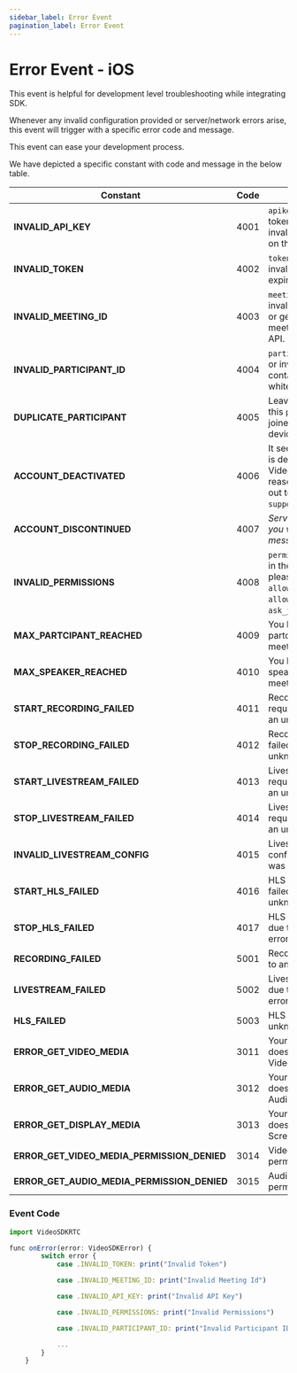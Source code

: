 ```yaml
---
sidebar_label: Error Event
pagination_label: Error Event
---
```


# Error Event - iOS

This event is helpful for development level troubleshooting while integrating SDK.

Whenever any invalid configuration provided or server/network errors arise, this event will trigger with a specific error code and message.

This event can ease your development process.

We have depicted a specific constant with code and message in the below table.

| Constant                                    | Code | Message                                                                                                               |
| ------------------------------------------- | ---- | --------------------------------------------------------------------------------------------------------------------- |
| **INVALID_API_KEY**                         | 4001 | `apikey` provided in the token is empty or invalid, please verify it on the dashboard.                                |
| **INVALID_TOKEN**                           | 4002 | `token` is empty or invalid or might have expired.                                                                    |
| **INVALID_MEETING_ID**                      | 4003 | `meetingId` is empty or invalid, please verify it or generate new meetingId using the API.                            |
| **INVALID_PARTICIPANT_ID**                  | 4004 | `participantId` is empty or invalid, it shouldn't contain any whitespaces.                                            |
| **DUPLICATE_PARTICIPANT**                   | 4005 | Leaving meeting, since this `participantId` joined from another device.                                               |
| **ACCOUNT_DEACTIVATED**                     | 4006 | It seems your account is deactivated by VideoSDK for some reason, you can reach out to us at `support@videosdk.live`. |
| **ACCOUNT_DISCONTINUED**                    | 4007 | _Server will respond you with specific message._                                                                      |
| **INVALID_PERMISSIONS**                     | 4008 | `permissions` provided in the token are invalid, please don't use `allow_join` or `allow_mod` with `ask_join`.        |
| **MAX_PARTCIPANT_REACHED**                  | 4009 | You have reached max partcipant limit in a meeting.                                                                   |
| **MAX_SPEAKER_REACHED**                     | 4010 | You have reached max speaker limit in a meeting.                                                                      |
| **START_RECORDING_FAILED**                  | 4011 | Recording start request failed due to an unknown error.                                                               |
| **STOP_RECORDING_FAILED**                   | 4012 | Recording stop request failed due to an unknown error.                                                                |
| **START_LIVESTREAM_FAILED**                 | 4013 | Livestream start request failed due to an unknown error.                                                              |
| **STOP_LIVESTREAM_FAILED**                  | 4014 | Livestream stop request failed due to an unknown error.                                                               |
| **INVALID_LIVESTREAM_CONFIG**               | 4015 | Livestream 'outputs' configuration provided was invalid.                                                              |
| **START_HLS_FAILED**                        | 4016 | HLS start request failed due to an unknown error.                                                                     |
| **STOP_HLS_FAILED**                         | 4017 | HLS stop request failed due to an unknown error.                                                                      |
| **RECORDING_FAILED**                        | 5001 | Recording stopped due to an unknown error.                                                                            |
| **LIVESTREAM_FAILED**                       | 5002 | Livestream stopped due to an unknown error.                                                                           |
| **HLS_FAILED**                              | 5003 | HLS stopped due to an unknown error.                                                                                  |
| **ERROR_GET_VIDEO_MEDIA**                   | 3011 | Your browser/Device does not support Video.                                                                           |
| **ERROR_GET_AUDIO_MEDIA**                   | 3012 | Your browser/Device does not support Audio.                                                                           |
| **ERROR_GET_DISPLAY_MEDIA**                 | 3013 | Your browser/Device does not support Screen Sharing.                                                                  |
| **ERROR_GET_VIDEO_MEDIA_PERMISSION_DENIED** | 3014 | Video capture permission denied.                                                                                      |
| **ERROR_GET_AUDIO_MEDIA_PERMISSION_DENIED** | 3015 | Audio capture permission denied.                                                                                      |

### Event Code

```js
import VideoSDKRTC

func onError(error: VideoSDKError) {
        switch error {
            case .INVALID_TOKEN: print("Invalid Token")

            case .INVALID_MEETING_ID: print("Invalid Meeting Id")

            case .INVALID_API_KEY: print("Invalid API Key")

            case .INVALID_PERMISSIONS: print("Invalid Permissions")

            case .INVALID_PARTICIPANT_ID: print("Invalid Participant ID")

            ...
        }
    }
```

